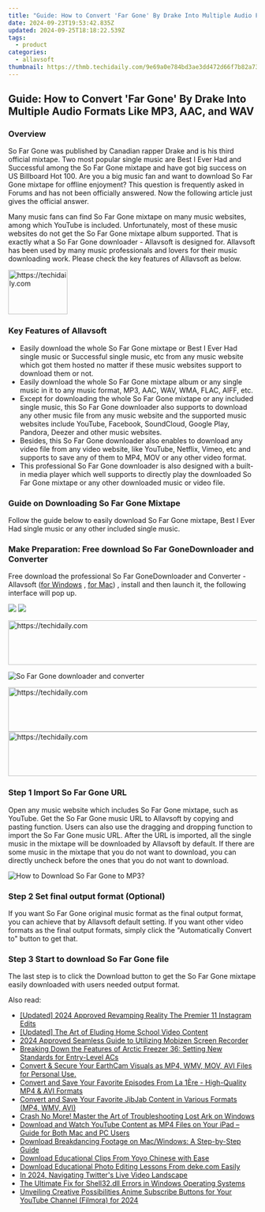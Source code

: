 ```yaml
---
title: "Guide: How to Convert 'Far Gone' By Drake Into Multiple Audio Formats Like MP3, AAC, and WAV"
date: 2024-09-23T19:53:42.835Z
updated: 2024-09-25T18:18:22.539Z
tags:
  - product
categories:
  - allavsoft
thumbnail: https://thmb.techidaily.com/9e69a0e784bd3ae3dd472d66f7b82a73a597b4e834af54db794f028b2e6a2fda.jpg
---
```


## Guide: How to Convert 'Far Gone' By Drake Into Multiple Audio Formats Like MP3, AAC, and WAV

### Overview

So Far Gone was published by Canadian rapper Drake and is his third official mixtape. Two most popular single music are Best I Ever Had and Successful among the So Far Gone mixtape and have got big success on US Billboard Hot 100\. Are you a big music fan and want to download So Far Gone mixtape for offline enjoyment? This question is frequently asked in Forums and has not been officially answered. Now the following article just gives the official answer.

Many music fans can find So Far Gone mixtape on many music websites, among which YouTube is included. Unfortunately, most of these music websites do not get the So Far Gone mixtape album supported. That is exactly what a So Far Gone downloader - Allavsoft is designed for. Allavsoft has been used by many music professionals and lovers for their music downloading work. Please check the key features of Allavsoft as below.

<!-- affiliate ads begin -->
<a href="https://bluettieu.pxf.io/c/5597632/2141680/17091" target="_top" id="2141680">
  <img src="//a.impactradius-go.com/display-ad/17091-2141680" border="0" alt="https://techidaily.com" width="120" height="90"/>
</a>
<img height="0" width="0" src="https://bluettieu.pxf.io/i/5597632/2141680/17091" style="position:absolute;visibility:hidden;" border="0" />
<!-- affiliate ads end -->

### Key Features of Allavsoft

* Easily download the whole So Far Gone mixtape or Best I Ever Had single music or Successful single music, etc from any music website which got them hosted no matter if these music websites support to download them or not.
* Easily download the whole So Far Gone mixtape album or any single music in it to any music format, MP3, AAC, WAV, WMA, FLAC, AIFF, etc.
* Except for downloading the whole So Far Gone mixtape or any included single music, this So Far Gone downloader also supports to download any other music file from any music website and the supported music websites include YouTube, Facebook, SoundCloud, Google Play, Pandora, Deezer and other music websites.
* Besides, this So Far Gone downloader also enables to download any video file from any video website, like YouTube, Netflix, Vimeo, etc and supports to save any of them to MP4, MOV or any other video format.
* This professional So Far Gone downloader is also designed with a built-in media player which well supports to directly play the downloaded So Far Gone mixtape or any other downloaded music or video file.

### Guide on Downloading So Far Gone Mixtape

Follow the guide below to easily download So Far Gone mixtape, Best I Ever Had single music or any other included single music.

### Make Preparation: Free download So Far GoneDownloader and Converter

Free download the professional So Far GoneDownloader and Converter - Allavsoft ([for Windows](https://tools.techidaily.com/allavsoft/products/) , [for Mac](https://tools.techidaily.com/allavsoft/products/)) , install and then launch it, the following interface will pop up.

[![](https://www.allavsoft.com/how-to/../images/how-to/free-download-win.jpg)](https://tools.techidaily.com/allavsoft/products/) [![](https://www.allavsoft.com/how-to/../images/how-to/free-download-mac.jpg)](https://tools.techidaily.com/allavsoft/products/)

<!-- affiliate ads begin -->
<a href="https://aligracehair.sjv.io/c/5597632/1925549/19272" target="_top" id="1925549">
  <img src="//a.impactradius-go.com/display-ad/19272-1925549" border="0" alt="https://techidaily.com" width="728" height="90"/>
</a>
<img height="0" width="0" src="https://aligracehair.sjv.io/i/5597632/1925549/19272" style="position:absolute;visibility:hidden;" border="0" />
<!-- affiliate ads end -->

![So Far Gone downloader and converter](https://www.allavsoft.com/how-to/../images/allavsoft/screen-shot-600.jpg)

<!-- affiliate ads begin -->
<a href="https://ursime.pxf.io/c/5597632/2136545/16384" target="_top" id="2136545">
  <img src="//a.impactradius-go.com/display-ad/16384-2136545" border="0" alt="https://techidaily.com" width="728" height="90"/>
</a>
<img height="0" width="0" src="https://ursime.pxf.io/i/5597632/2136545/16384" style="position:absolute;visibility:hidden;" border="0" />
<!-- affiliate ads end -->

<!-- affiliate ads begin -->
<a href="https://laganoo.pxf.io/c/5597632/1657400/16446" target="_top" id="1657400">
  <img src="//a.impactradius-go.com/display-ad/16446-1657400" border="0" alt="https://techidaily.com" width="728" height="90"/>
</a>
<img height="0" width="0" src="https://laganoo.pxf.io/i/5597632/1657400/16446" style="position:absolute;visibility:hidden;" border="0" />
<!-- affiliate ads end -->

### Step 1 Import So Far Gone URL

Open any music website which includes So Far Gone mixtape, such as YouTube. Get the So Far Gone music URL to Allavsoft by copying and pasting function. Users can also use the dragging and dropping function to import the So Far Gone music URL. After the URL is imported, all the single music in the mixtape will be downloaded by Allavsoft by default. If there are some music in the mixtape that you do not want to download, you can directly uncheck before the ones that you do not want to download.

![How to Download So Far Gone to MP3?](https://www.allavsoft.com/how-to/../images/how-to/download-rtmp-video/download-rtmp-video.jpg)

### Step 2 Set final output format (Optional)

If you want So Far Gone original music format as the final output format, you can achieve that by Allavsoft default setting. If you want other video formats as the final output formats, simply click the "Automatically Convert to" button to get that.

### Step 3 Start to download So Far Gone file

The last step is to click the Download button to get the So Far Gone mixtape easily downloaded with users needed output format.

<ins class="adsbygoogle"
     style="display:block"
     data-ad-format="autorelaxed"
     data-ad-client="ca-pub-7571918770474297"
     data-ad-slot="1223367746"></ins>

<ins class="adsbygoogle"
     style="display:block"
     data-ad-client="ca-pub-7571918770474297"
     data-ad-slot="8358498916"
     data-ad-format="auto"
     data-full-width-responsive="true"></ins>

<span class="atpl-alsoreadstyle">Also read:</span>
<div><ul>
<li><a href="https://instagram-clips.techidaily.com/updated-2024-approved-revamping-reality-the-premier-11-instagram-edits/"><u>[Updated] 2024 Approved Revamping Reality The Premier 11 Instagram Edits</u></a></li>
<li><a href="https://some-skills.techidaily.com/updated-the-art-of-eluding-home-school-video-content/"><u>[Updated] The Art of Eluding Home School Video Content</u></a></li>
<li><a href="https://desktop-recording.techidaily.com/2024-approved-seamless-guide-to-utilizing-mobizen-screen-recorder/"><u>2024 Approved Seamless Guide to Utilizing Mobizen Screen Recorder</u></a></li>
<li><a href="https://hardware-tips.techidaily.com/breaking-down-the-features-of-arctic-freezer-36-setting-new-standards-for-entry-level-acs/"><u>Breaking Down the Features of Arctic Freezer 36: Setting New Standards for Entry-Level ACs</u></a></li>
<li><a href="https://fox-sys.techidaily.com/convert-and-secure-your-earthcam-visuals-as-mp4-wmv-mov-avi-files-for-personal-use/"><u>Convert & Secure Your EarthCam Visuals as MP4, WMV, MOV, AVI Files for Personal Use.</u></a></li>
<li><a href="https://fox-sys.techidaily.com/convert-and-save-your-favorite-episodes-from-la-1ere-high-quality-mp4-and-avi-formats/"><u>Convert and Save Your Favorite Episodes From La 1Ère - High-Quality MP4 & AVI Formats</u></a></li>
<li><a href="https://fox-sys.techidaily.com/convert-and-save-your-favorite-jibjab-content-in-various-formats-mp4-wmv-avi/"><u>Convert and Save Your Favorite JibJab Content in Various Formats (MP4, WMV, AVI)</u></a></li>
<li><a href="https://win-blog.techidaily.com/crash-no-more-master-the-art-of-troubleshooting-lost-ark-on-windows/"><u>Crash No More! Master the Art of Troubleshooting Lost Ark on Windows</u></a></li>
<li><a href="https://fox-sys.techidaily.com/download-and-watch-youtube-content-as-mp4-files-on-your-ipad-guide-for-both-mac-and-pc-users/"><u>Download and Watch YouTube Content as MP4 Files on Your iPad – Guide for Both Mac and PC Users</u></a></li>
<li><a href="https://fox-sys.techidaily.com/download-breakdancing-footage-on-macwindows-a-step-by-step-guide/"><u>Download Breakdancing Footage on Mac/Windows: A Step-by-Step Guide</u></a></li>
<li><a href="https://fox-sys.techidaily.com/download-educational-clips-from-yoyo-chinese-with-ease/"><u>Download Educational Clips From Yoyo Chinese with Ease</u></a></li>
<li><a href="https://fox-sys.techidaily.com/download-educational-photo-editing-lessons-from-dekecom-easily/"><u>Download Educational Photo Editing Lessons From deke.com Easily</u></a></li>
<li><a href="https://twitter-videos.techidaily.com/in-2024-navigating-twitters-live-video-landscape/"><u>In 2024, Navigating Twitter's Live Video Landscape</u></a></li>
<li><a href="https://techtrends.techidaily.com/the-ultimate-fix-for-shell32dll-errors-in-windows-operating-systems/"><u>The Ultimate Fix for Shell32.dll Errors in Windows Operating Systems</u></a></li>
<li><a href="https://youtube-web.techidaily.com/ling-creative-possibilities-anime-subscribe-buttons-for-your-youtube-channel-filmora-for-2024/"><u>Unveiling Creative Possibilities Anime Subscribe Buttons for Your YouTube Channel (Filmora) for 2024</u></a></li>
</ul></div>

